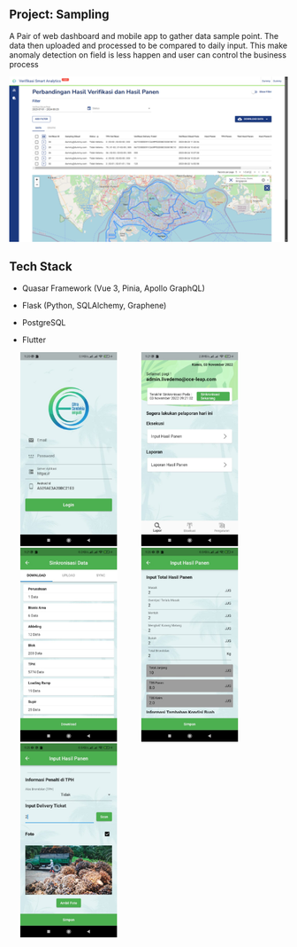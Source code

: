 ## Project: Sampling

A Pair of web dashboard and mobile app to gather data sample point. The data then uploaded and processed to be compared to daily input. This make anomaly detection on field is less happen and user can control the business process

<img src="../images/sampling.png?raw=true"/>

## Tech Stack

- Quasar Framework (Vue 3, Pinia, Apollo GraphQL)

- Flask (Python, SQLAlchemy, Graphene)

- PostgreSQL

- Flutter

<img src="../images/samplingapk/1_id.jpeg?raw=true" height="350" hspace="20"  />
<img src="../images/samplingapk/2_id.jpeg?raw=true" height="350" hspace="20"  />
<img src="../images/samplingapk/3_id.jpeg?raw=true" height="350" hspace="20"  />
<img src="../images/samplingapk/4_id.jpeg?raw=true" height="350" hspace="20"  />
<img src="../images/samplingapk/5_id.jpeg?raw=true" height="350" hspace="20"  />
